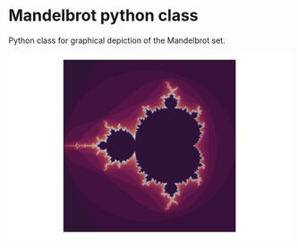 # Mandelbrot python class #

Python class for graphical depiction of the Mandelbrot set.

![Test](https://github.com/jorge-antares/mandelbrot_class/blob/main/img/mandel.png?raw=true)
